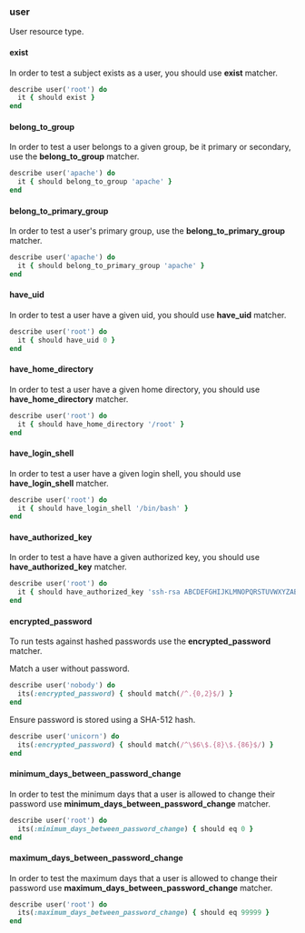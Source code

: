 ### <a name="user">user</a>

User resource type.

#### exist

In order to test a subject exists as a user, you should use **exist** matcher.

```ruby
describe user('root') do
  it { should exist }
end
```



#### belong\_to\_group

In order to test a user belongs to a given group, be it primary or secondary, use the **belong\_to\_group** matcher.

```ruby
describe user('apache') do
  it { should belong_to_group 'apache' }
end
```

#### belong\_to\_primary\_group

In order to test a user's primary group, use the **belong\_to\_primary\_group** matcher.

```ruby
describe user('apache') do
  it { should belong_to_primary_group 'apache' }
end
```

#### have_uid

In order to test a user have a given uid, you should use **have_uid** matcher.

```ruby
describe user('root') do
  it { should have_uid 0 }
end
```

#### have\_home\_directory

In order to test a user have a given home directory, you should use **have\_home\_directory** matcher.

```ruby
describe user('root') do
  it { should have_home_directory '/root' }
end
```

#### have\_login\_shell

In order to test a user have a given login shell, you should use **have\_login\_shell** matcher.

```ruby
describe user('root') do
  it { should have_login_shell '/bin/bash' }
end
```

#### have\_authorized\_key

In order to test a have have a given authorized key, you should use **have\_authorized\_key** matcher.

```ruby
describe user('root') do
  it { should have_authorized_key 'ssh-rsa ABCDEFGHIJKLMNOPQRSTUVWXYZABCDEFGHIJKLMNOPQRSTUVWXYZABCDEFGHIJKLMNOPQRSTUVWXYZABCDEFGHIJKLMNOPQRSTUVWXYZABCDEFGHIJKLMNOPQRSTUVWXYZABCDEFGHIJKLMNOPQRSTUVWXYZABCDEFGHIJKLMNOPQRSTUVWXYZABCDEFGHIJKLMNOPQRSTUVWXYZABCDEFGHIJKLMNOPQRSTUVWXYZABCDEFGHIJKLMNOPQRSTUVWXYZABCDEFGHIJKLMNOPQRSTUVWXYZABCDEFGHIJKLMNOPQRSTUVWXYZABCDEFGHIJKLMNOPQRSTUVWXYZABCDEFGHIJKLMNOPQRSTUVWXYZABCDEFGH foo@bar.local' }
end
```

#### encrypted\_password

To run tests against hashed passwords use the **encrypted\_password** matcher.

Match a user without password.

```ruby
describe user('nobody') do
  its(:encrypted_password) { should match(/^.{0,2}$/) }
end
```

Ensure password is stored using a SHA-512 hash.

```ruby
describe user('unicorn') do
  its(:encrypted_password) { should match(/^\$6\$.{8}\$.{86}$/) }
end
```

#### minimum\_days\_between\_password\_change

In order to test the minimum days that a user is allowed to change their password use **minimum\_days\_between\_password\_change** matcher.

```ruby
describe user('root') do
  its(:minimum_days_between_password_change) { should eq 0 }
end
```

#### maximum\_days\_between\_password\_change

In order to test the maximum days that a user is allowed to change their password use **maximum\_days\_between\_password\_change** matcher.

```ruby
describe user('root') do
  its(:maximum_days_between_password_change) { should eq 99999 }
end
```
